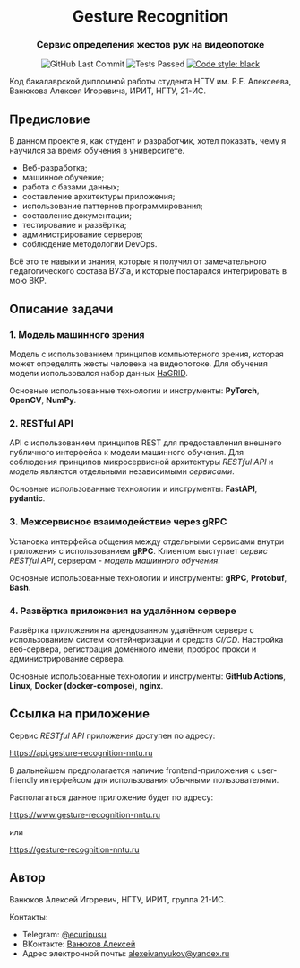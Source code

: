 <div align="center">
    <h1>
        <b>Gesture Recognition</b>
    </h1>
    <h3>
        Сервис определения жестов рук на видеопотоке
    </h3>
    <img alt="GitHub Last Commit" src="https://img.shields.io/github/last-commit/alex6712/gesture-recognition?logo=GitHub">
    <img alt="Tests Passed" src="https://github.com/alex6712/gesture-recognition/actions/workflows/test_and_deploy.yml/badge.svg">
    <a href="https://github.com/psf/black">
        <img alt="Code style: black" src="https://img.shields.io/badge/code%20style-black-000000.svg">
    </a>
</div>

Код бакалаврской дипломной работы студента НГТУ им. Р.Е. Алексеева, Ванюкова Алексея Игоревича, ИРИТ, НГТУ, 21-ИС.

## Предисловие

В данном проекте я, как студент и разработчик, хотел показать, чему я научился за время обучения
в университете.

- Веб-разработка;
- машинное обучение;
- работа с базами данных;
- составление архитектуры приложения;
- использование паттернов программирования;
- составление документации;
- тестирование и развёртка;
- администрирование серверов;
- соблюдение методологии DevOps. 

Всё это те навыки и знания, которые я получил от замечательного педагогического состава ВУЗ'а, 
и которые постарался интегрировать в мою ВКР.

## Описание задачи

### 1. Модель машинного зрения

Модель с использованием принципов компьютерного зрения, которая может определять
жесты человека на видеопотоке. Для обучения модели использовался набор данных [HaGRID](https://github.com/hukenovs/hagrid).

Основные использованные технологии и инструменты: **PyTorch**, **OpenCV**, **NumPy**.

### 2. RESTful API

API с использованием принципов REST для предоставления внешнего публичного интерфейса
к модели машинного обучения. Для соблюдения принципов микросервисной архитектуры *RESTful API*
и *модель* являются отдельными независимыми *сервисами*.

Основные использованные технологии и инструменты: **FastAPI**, **pydantic**.

### 3. Межсервисное взаимодействие через gRPC

Установка интерфейса общения между отдельными сервисами внутри приложения с использованием
**gRPC**. Клиентом выступает *сервис RESTful API*, сервером - *модель машинного обучения*.

Основные использованные технологии и инструменты: **gRPC**, **Protobuf**, **Bash**.

### 4. Развёртка приложения на удалённом сервере

Развёртка приложения на арендованном удалённом сервере с использованием систем контейнеризации
и средств *CI/CD*. Настройка веб-сервера, регистрация доменного имени, проброс прокси и администрирование
сервера.

Основные использованные технологии и инструменты: **GitHub Actions**, **Linux**, **Docker (docker-compose)**, **nginx**.

## Ссылка на приложение

Сервис *RESTful API* приложения доступен по адресу:

https://api.gesture-recognition-nntu.ru

В дальнейшем предполагается наличие frontend-приложения с user-friendly
интерфейсом для использования обычными пользователями.

Располагаться данное приложение будет по адресу:

https://www.gesture-recognition-nntu.ru

или

https://gesture-recognition-nntu.ru

## Автор

Ванюков Алексей Игоревич, НГТУ, ИРИТ, группа 21-ИС.

Контакты:
- Telegram: [@ecuripusu](https://t.me/ecuripusu)
- ВКонтакте: [Ванюков Алексей](https://vk.com/zerolevelmath)
- Адрес электронной почты: alexeivanyukov@yandex.ru
